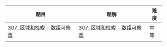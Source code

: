 | 题目                                                         | 题解 | 难度 |
| ------------------------------------------------------------ | ---- | ---- |
| [307. 区域和检索 - 数组可修改](https://leetcode-cn.com/problems/range-sum-query-mutable/) |  [307. 区域和检索 - 数组可修改](https://github.com/ZonzeeLi/LeetCode/blob/master/index/301-310/307.%20%E5%8C%BA%E5%9F%9F%E5%92%8C%E6%A3%80%E7%B4%A2%20-%20%E6%95%B0%E7%BB%84%E5%8F%AF%E4%BF%AE%E6%94%B9.md)    | 中等 |
|                                                              |      |      |

